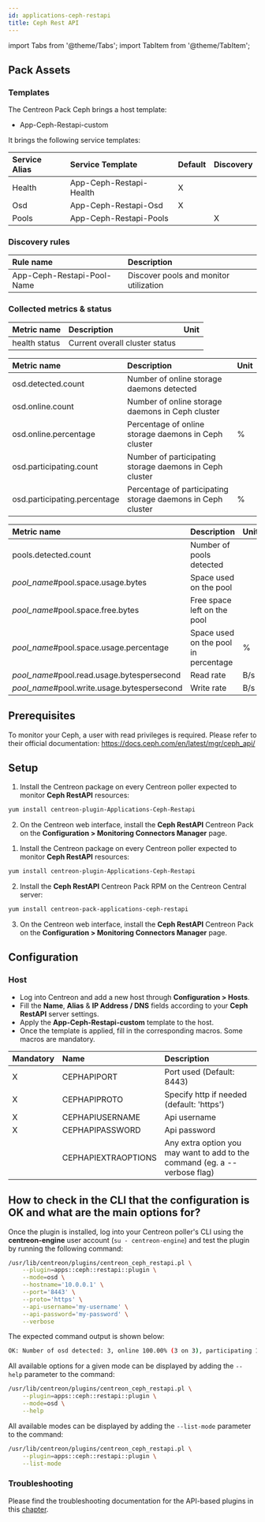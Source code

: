 ```yaml
---
id: applications-ceph-restapi
title: Ceph Rest API
---
```

import Tabs from '@theme/Tabs';
import TabItem from '@theme/TabItem';

## Pack Assets

### Templates

The Centreon Pack Ceph brings a host template:
* App-Ceph-Restapi-custom

It brings the following service templates:

| Service Alias  | Service Template        | Default | Discovery |
|:---------------|:------------------------|:--------|:----------|
| Health         | App-Ceph-Restapi-Health | X       |           |
| Osd            | App-Ceph-Restapi-Osd    | X       |           |
| Pools          | App-Ceph-Restapi-Pools  |         | X         |

### Discovery rules

| Rule name                  | Description                            |
|:---------------------------|:---------------------------------------|
| App-Ceph-Restapi-Pool-Name | Discover pools and monitor utilization |

### Collected metrics & status

<Tabs groupId="sync">
<TabItem value="Health" label="Health">

| Metric name   | Description                    | Unit  |
| :------------ | :----------------------------- | :---- |
| health status | Current overall cluster status |       |

</TabItem>
<TabItem value="Osd" label="Osd">

| Metric name                  | Description                                                 | Unit  |
| :--------------------------- | :---------------------------------------------------------- | :---- |
| osd.detected.count           | Number of online storage daemons detected                   |       |
| osd.online.count             | Number of online storage daemons in Ceph cluster            |       |
| osd.online.percentage        | Percentage of online storage daemons in Ceph cluster       | %     |
| osd.participating.count      | Number of participating storage daemons in Ceph cluster     |       |
| osd.participating.percentage | Percentage of participating storage daemons in Ceph cluster | %     |

</TabItem>
<TabItem value="Pools" label="Pools">

| Metric name                                 | Description                          | Unit  |
| :------------------------------------------ | :----------------------------------- | :---- |
| pools.detected.count                        | Number of pools detected             |       |
| *pool_name*#pool.space.usage.bytes          | Space used on the pool |                     |
| *pool_name*#pool.space.free.bytes           | Free space left on the pool          |       |
| *pool_name*#pool.space.usage.percentage     | Space used on the pool in percentage | %     |
| *pool_name*#pool.read.usage.bytespersecond  | Read rate                            | B/s   |
| *pool_name*#pool.write.usage.bytespersecond | Write rate                           | B/s   |

</TabItem>
</Tabs>

## Prerequisites

To monitor your Ceph, a user with read privileges is required. Please refer to their official documentation: https://docs.ceph.com/en/latest/mgr/ceph_api/

## Setup

<Tabs groupId="sync">
<TabItem value="Online License" label="Online License">

1. Install the Centreon package on every Centreon poller expected to monitor **Ceph RestAPI** resources:

```bash
yum install centreon-plugin-Applications-Ceph-Restapi
```

2. On the Centreon web interface, install the **Ceph RestAPI** Centreon Pack on the **Configuration > Monitoring Connectors Manager** page.

</TabItem>

<TabItem value="Offline License" label="Offline License">

1. Install the Centreon package on every Centreon poller expected to monitor **Ceph RestAPI** resources:

```bash
yum install centreon-plugin-Applications-Ceph-Restapi
```

2. Install the **Ceph RestAPI** Centreon Pack RPM on the Centreon Central server:

```bash
yum install centreon-pack-applications-ceph-restapi
```

3. On the Centreon web interface, install the **Ceph RestAPI** Centreon Pack on the **Configuration > Monitoring Connectors Manager** page.

</TabItem>
</Tabs>

## Configuration

### Host

* Log into Centreon and add a new host through **Configuration > Hosts**.
* Fill the **Name**, **Alias** & **IP Address / DNS** fields according to your **Ceph RestAPI** server settings.
* Apply the **App-Ceph-Restapi-custom** template to the host.
* Once the template is applied, fill in the corresponding macros. Some macros are mandatory.

| Mandatory | Name                | Description                                                                  |
| :-------- | :------------------ | :------------------------------------------------------------------------- |
| X         | CEPHAPIPORT         | Port used (Default: 8443)                                                  |
| X         | CEPHAPIPROTO        | Specify http if needed (default: 'https')                                  |
| X         | CEPHAPIUSERNAME     | Api username                                                               |
| X         | CEPHAPIPASSWORD     | Api password                                                               |
|           | CEPHAPIEXTRAOPTIONS | Any extra option you may want to add to the command (eg. a --verbose flag) |

## How to check in the CLI that the configuration is OK and what are the main options for? 

Once the plugin is installed, log into your Centreon poller's CLI using the
**centreon-engine** user account (`su - centreon-engine`) and test the plugin by
running the following command:

```bash
/usr/lib/centreon/plugins/centreon_ceph_restapi.pl \
    --plugin=apps::ceph::restapi::plugin \
    --mode=osd \
    --hostname='10.0.0.1' \
    --port='8443' \
    --proto='https' \
    --api-username='my-username' \
    --api-password='my-password' \
    --verbose
```

The expected command output is shown below:

```bash
OK: Number of osd detected: 3, online 100.00% (3 on 3), participating 100.00% (3 on 3) | 'osd.detected.count'=3;;;0; 'osd.online.count'=3;;;0;3 'osd.online.percentage'=100.00%;;;0;100 'osd.participating.count'=3;;;0;3 'osd.participating.percentage'=100.00%;;;0;100
```

All available options for a given mode can be displayed by adding the 
`--help` parameter to the command:

```bash
/usr/lib/centreon/plugins/centreon_ceph_restapi.pl \
    --plugin=apps::ceph::restapi::plugin \
    --mode=osd \
    --help
```

All available modes can be displayed by adding the 
`--list-mode` parameter to the command:

```bash
/usr/lib/centreon/plugins/centreon_ceph_restapi.pl \
    --plugin=apps::ceph::restapi::plugin \
    --list-mode
```

### Troubleshooting

Please find the troubleshooting documentation for the API-based plugins in
this [chapter](../getting-started/how-to-guides/troubleshooting-plugins.md#http-and-api-checks).
